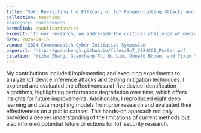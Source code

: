 ```yaml
---
title: "SoK: Revisiting the Efficacy of IoT Fingerprinting Attacks and Defenses"
collection: teaching
#category: conferences
permalink: /publication/iot
excerpt: 'In our research, we addressed the critical challenge of device fingerprinting and user action inference through IoT traffic. Our work focused on answering four key questions: the granularity of device and user fingerprinting, the accuracy of fingerprinting methods, scalability across datasets, and the effectiveness of mitigation techniques. We evaluated state-of-the-art fingerprinting technologies, categorizing them based on different approaches used, while re-implementing and testing them across various datasets. A core insight from our research was the identification of areas where current defense strategies are inadequate. We revealed new dimensions in which these defenses require further consideration and demonstrated the potential inconsistency of existing strategies using open-source datasets.'
date: 2024-04-15
venue: '2024 Commonwealth Cyber Initiative Symposium'
paperurl: 'http://guancheng1.github.io/files/IoT_2024CCI_Poster.pdf'
citation: 'Yizhe Zhang, Guancheng Tu, Qi Liu, Donald Brown, and Yixin Sun. SoK: Revisiting the Efficacy of IoT Fingerprinting Attacks and Defenses. Under preparation.'
---
```

My contributions included implementing and executing experiments to analyze IoT device inference attacks and testing mitigation techniques. I explored and evaluated the effectiveness of five device identification algorithms, highlighting performance degradation over time, which offers insights for future improvements. Additionally, I reproduced eight deep learning and data morphing models from prior research and evaluated their effectiveness on a public dataset. This hands-on approach not only provided a deeper understanding of the limitations of current methods but also informed potential future directions for IoT security research.